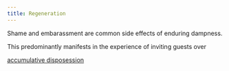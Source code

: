 ```yaml
---
title: Regeneration 
---
```


Shame and embarassment are common side effects of enduring dampness. 

This predominantly manifests in the experience of inviting guests over 

[accumulative disposession](cause-effect-affect/accumulative-dispossession.md)